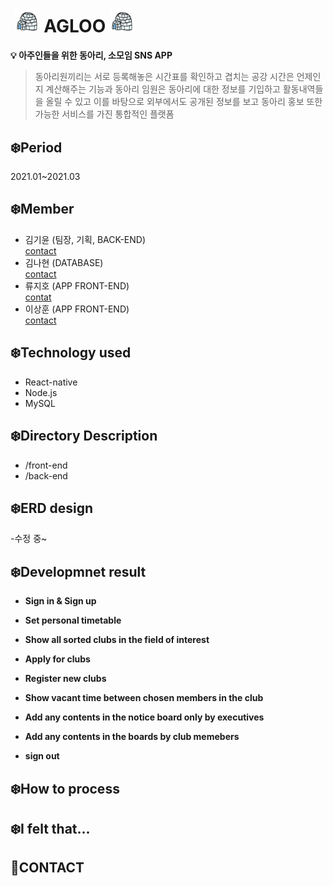 # &nbsp;<img src="https://github.com/anythingcodes/slack-emoji-for-techies/blob/gh-pages/emoji/igloo.gif" width="40px"> AGLOO&nbsp;<img src="https://github.com/anythingcodes/slack-emoji-for-techies/blob/gh-pages/emoji/igloo.gif" width="40px">
**:bulb: 아주인들을 위한 동아리, 소모임 SNS APP**
> 동아리원끼리는 서로 등록해놓은 시간표를 확인하고 겹치는 공강 시간은 언제인지 계산해주는 기능과
> 동아리 임원은 동아리에 대한 정보를 기입하고 활동내역들을 올릴 수 있고 이를 바탕으로 외부에서도 공개된 정보를 보고 동아리 홍보 또한 가능한 서비스를
> 가진 통합적인 플랫폼
## ❄️Period
2021.01~2021.03
## ❄️Member
* 김기윤 (팀장, 기획, BACK-END)  
[contact](https://github.com/ccrakel)
* 김나현 (DATABASE)  
[contact](https://github.com/6twinsniwt9)
* 류지호 (APP FRONT-END)  
[contat](https://github.com/ryuzho)
* 이상훈 (APP FRONT-END)  
[contact](https://github.com/FriedEggChicken)

## ❄️Technology used
  * React-native
  * Node.js
  * MySQL  
## ❄️Directory Description
  * /front-end
  * /back-end

## ❄️ERD design
-수정 중~
## ❄️Developmnet result
  * **Sign in & Sign up**  
  
  * **Set personal timetable**  
  
  * **Show all sorted clubs in the field of interest**  
  
  * **Apply for clubs**  
  
  * **Register new clubs**  
  
  * **Show vacant time between chosen members in the club**  
  
  * **Add any contents in the notice board only by executives**  
  
  * **Add any contents in the boards by club memebers**  
  
  * **sign out**
    
## ❄️How to process 

## ❄️I felt that...

## 🌈CONTACT
